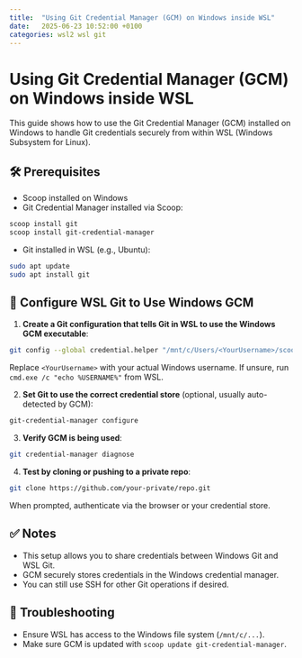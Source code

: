 ```yaml
---
title:  "Using Git Credential Manager (GCM) on Windows inside WSL"
date:   2025-06-23 10:52:00 +0100
categories: wsl2 wsl git 
---
```


# Using Git Credential Manager (GCM) on Windows inside WSL

This guide shows how to use the Git Credential Manager (GCM) installed on Windows to handle Git credentials securely from within WSL (Windows Subsystem for Linux).

## 🛠️ Prerequisites

- Scoop installed on Windows
- Git Credential Manager installed via Scoop:

```powershell
scoop install git
scoop install git-credential-manager
```

- Git installed in WSL (e.g., Ubuntu):

```bash
sudo apt update
sudo apt install git
```

## 🔗 Configure WSL Git to Use Windows GCM

1. **Create a Git configuration that tells Git in WSL to use the Windows GCM executable**:

```bash
git config --global credential.helper "/mnt/c/Users/<YourUsername>/scoop/shims/git-credential-manager.exe"
```

Replace `<YourUsername>` with your actual Windows username. If unsure, run `cmd.exe /c "echo %USERNAME%"` from WSL.

2. **Set Git to use the correct credential store** (optional, usually auto-detected by GCM):

```bash
git-credential-manager configure
```

3. **Verify GCM is being used**:

```bash
git credential-manager diagnose
```

4. **Test by cloning or pushing to a private repo**:

```bash
git clone https://github.com/your-private/repo.git
```

When prompted, authenticate via the browser or your credential store.

## ✅ Notes

- This setup allows you to share credentials between Windows Git and WSL Git.
- GCM securely stores credentials in the Windows credential manager.
- You can still use SSH for other Git operations if desired.

## 🔐 Troubleshooting

- Ensure WSL has access to the Windows file system (`/mnt/c/...`).
- Make sure GCM is updated with `scoop update git-credential-manager`.
